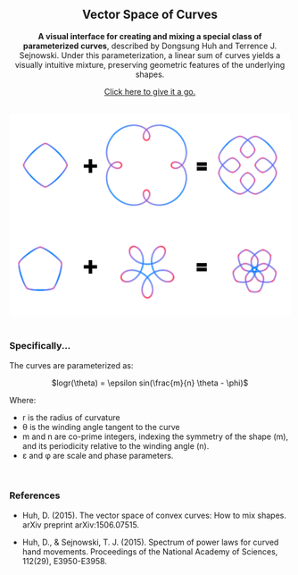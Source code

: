 
<div align="center">

## Vector Space of Curves

**A visual interface for creating and mixing a special class of parameterized curves**, described by Dongsung Huh and Terrence J. Sejnowski. Under this parameterization, a linear sum of curves yields a visually intuitive mixture, preserving geometric features of the underlying shapes.

[Click here to give it a go.](https://htmlpreview.github.io/?https://github.com/dudyu/vector-space-of-curves/blob/main/gui.html)

&nbsp;
<img src="/doc/readme-resources/mixing.png" width="600px">
&nbsp;

</div>
<div align="left">

### Specifically...
The curves are parameterized as:
<div align="center"> $logr(\theta) = \epsilon sin(\frac{m}{n} \theta - \phi)$ </div>

Where:

- r is the radius of curvature
- &theta; is the winding angle tangent to the curve
- m and n are co-prime integers, indexing the symmetry of the shape (m), and its periodicity relative to the winding angle (n).
- &epsilon; and &phi; are scale and phase parameters.

&nbsp;
### References

- Huh, D. (2015). The vector space of convex curves: How to mix shapes. arXiv preprint arXiv:1506.07515.

- Huh, D., & Sejnowski, T. J. (2015). Spectrum of power laws for curved hand movements. Proceedings of the National Academy of Sciences, 112(29), E3950-E3958.

</div>
